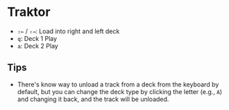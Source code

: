 # Traktor

- `⇧←` / `⇧→`: Load into right and left deck
- `q`: Deck 1 Play
- `a`: Deck 2 Play

## Tips

- There's know way to unload a track from a deck from the keyboard by default, but you can change the deck type by clicking the letter (e.g., `A`) and changing it back, and the track will be unloaded.
